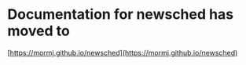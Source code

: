 # Documentation for newsched has moved to 

[https://mormj.github.io/newsched](https://mormj.github.io/newsched)
